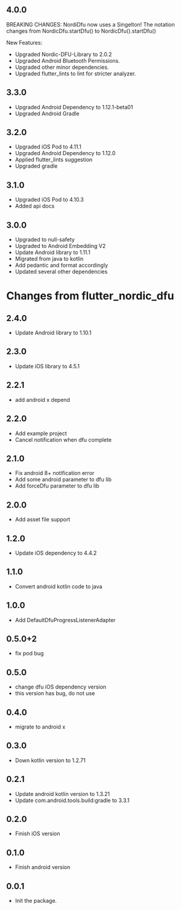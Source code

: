 ## 4.0.0
BREAKING CHANGES:
NordiDfu now uses a Singelton! The notation changes from NordicDfu.startDfu() to NordicDfu().startDfu()

New Features:
* Upgraded Nordic-DFU-Library to 2.0.2
* Upgraded Android Bluetooth Permissions.
* Upgraded other minor dependencies.
* Upgraded flutter_lints to lint for stricter analyzer.

## 3.3.0
* Upgraded Android Dependency to 1.12.1-beta01
* Upgraded Android Gradle

## 3.2.0
* Upgraded iOS Pod to 4.11.1
* Upgraded Android Dependency to 1.12.0
* Applied flutter_lints suggestion
* Upgraded gradle

## 3.1.0
* Upgraded iOS Pod to 4.10.3
* Added api docs

## 3.0.0
* Upgraded to null-safety
* Upgraded to Android Embedding V2
* Update Android library to 1.11.1
* Migrated from java to kotlin
* Add pedantic and format accordingly
* Updated several other dependencies

# Changes from flutter_nordic_dfu
## 2.4.0
* Update Android library to 1.10.1

## 2.3.0
* Update iOS library to 4.5.1

## 2.2.1
* add android x depend

## 2.2.0
* Add example project
* Cancel notification when dfu complete

## 2.1.0
* Fix android 8+ notification error
* Add some android parameter to dfu lib
* Add forceDfu parameter to dfu lib

## 2.0.0
* Add asset file support

## 1.2.0
* Update iOS dependency to 4.4.2

## 1.1.0
* Convert android kotlin code to java

## 1.0.0
* Add DefaultDfuProgressListenerAdapter

## 0.5.0+2
* fix pod bug

## 0.5.0
* change dfu iOS dependency version
* this version has bug, do not use

## 0.4.0
* migrate to android x

## 0.3.0

* Down kotlin version to 1.2.71

## 0.2.1

* Update android kotlin version to 1.3.21
* Update com.android.tools.build:gradle to 3.3.1

## 0.2.0

* Finish iOS version

## 0.1.0

* Finish android version

## 0.0.1

* Init the package.



















